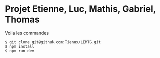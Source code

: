 # Projet Etienne, Luc, Mathis, Gabriel, Thomas

Voila les commandes 

```
$ git clone git@github.com:Tienux/LEMTG.git
$ npm install
$ npm run dev
```